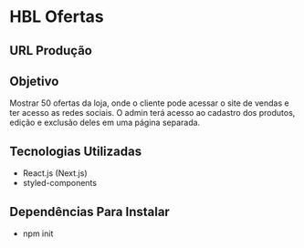 # HBL Ofertas

## URL Produção

## Objetivo

Mostrar 50 ofertas da loja, onde o cliente pode acessar o site de vendas e ter acesso as redes sociais.
O admin terá acesso ao cadastro dos produtos, edição e exclusão deles em uma página separada.

## Tecnologias Utilizadas
  - React.js (Next.js)
  - styled-components

## Dependências Para Instalar
  - npm init
  